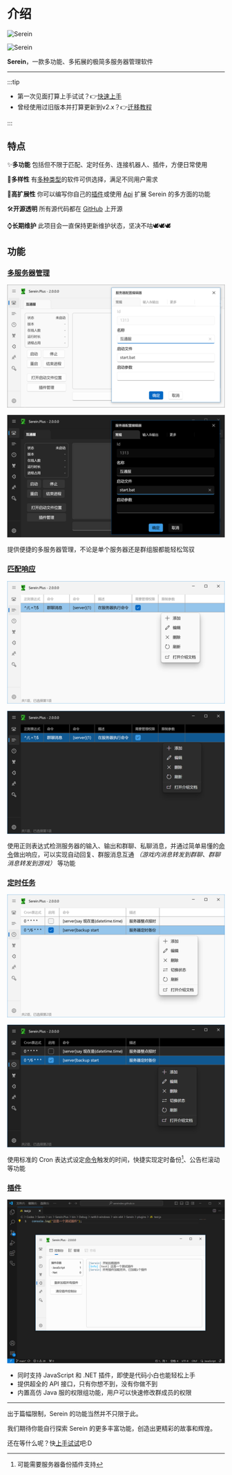 # 介绍

![Serein](https://socialify.git.ci/SereinDev/Serein/image?font=KoHo&forks=1&issues=1&language=1&logo=data%3Aimage%2Fpng%3Bbase64%2CiVBORw0KGgoAAAANSUhEUgAAAgAAAAIABAMAAAAGVsnJAAAABGdBTUEAALGPC%2FxhBQAAACBjSFJNAAB6JgAAgIQAAPoAAACA6AAAdTAAAOpgAAA6mAAAF3CculE8AAAAJFBMVEUAAABLzDoklCEAAAA8tSxCxTEYTREHNQMIPQMBIwACLgH%2F%2F%2F9EIbNrAAAAAXRSTlMAQObYZgAAAAFiS0dECx%2FXxMAAAAAHdElNRQfoBAUCJBr7k6kPAAACqElEQVR42u3cQRXCMBBF0ViohVqIBSxgAQtYqAUsoJJNt5yZHqalhPvWk8W%2FAtJasunLzRtr1QEAAAAAAAAAAAAAAAAAAAAAAAAAAAAAAAAAAAAAAAAAAAAAAAAAAAAAAAAAAAAAAAAAAAAAAAAAAAAAAAAAAAAAAAAAAAADAvSgaNDW9wAAAAAAAAAAAAAAAAAAAAAAAAAAAAAAAAAAAAAAAAAAAAAAAAAAAAAAAAAAAAAAAAAAAAAAAAAAAAAAAAAAAAAAAAAAAACAeoDqgcP9IAEAAAAAAAAAAAAAAAAAAAAAAAAAAAAAAAAAAAAAAAAAAAAMCNA%2FDAAAAAAAAAAAAAAAAAAAAAAAAAAAAAAAAAAAAAAAAAAAAAAAAAAAAAAAAAAAAAAAAAAAAAAAAAAAAAAAAAAAAAAAAAAAAABwPoDqewAAAAAAAAAAAAAAAAAAAAAAAAAAAAAAAAAAAAAAAAAAAADA%2FgBR88G1swUAAAAAAAAAAAAAAAAAAAD8IcClOAAAAAAAAAAAAAAAAAAAAAAAAAAAAAAAAAAAAAAAAAAAAAAAAAAAAAAAAAAAAAAAAAAAAAAAAAAAAAAAAAAAAAAAAAAAAAAAAAAAAAAAAAAAAAAAAAAAAAAAAAAAAAAAAAAAAAAAAAAAAAAAAAAAAAAAAAAAAAAAAAAAAABA3DXZlCwaeAs6HAgAAAAAAAAAAAAAAAAAAAAAAAAAAAAAAAAAAAAAAAAAAAAAAAAAAAAAAAAAAAAAAAAAAAAAAAAAAAAAAAAAAAAAAAAAAAAAAAAAAAAAAAAAAAAAAAAAAAAAAAAAAAAAAAAAAAAAAAAAAAD4AYB7siXZY%2B3dgB70XAMAAAAAAAAAAAAAAAAAAAAAAAAAAAAAAAAAAAAAAAAAAAAAhL0AiB0RKxum4ykAAAAldEVYdGRhdGU6Y3JlYXRlADIwMjQtMDQtMDVUMDI6MzY6MjQrMDA6MDCBxqVlAAAAJXRFWHRkYXRlOm1vZGlmeQAyMDI0LTA0LTA1VDAyOjM2OjI0KzAwOjAw8Jsd2QAAAABJRU5ErkJggg%3D%3D&name=1&owner=1&pattern=Circuit%20Board&pulls=1&stargazers=1#light)

![Serein](https://socialify.git.ci/SereinDev/Serein/image?font=KoHo&forks=1&issues=1&language=1&logo=data%3Aimage%2Fpng%3Bbase64%2CiVBORw0KGgoAAAANSUhEUgAAAgAAAAIABAMAAAAGVsnJAAAABGdBTUEAALGPC%2FxhBQAAACBjSFJNAAB6JgAAgIQAAPoAAACA6AAAdTAAAOpgAAA6mAAAF3CculE8AAAAJFBMVEUAAABLzDoklCEAAAA8tSxCxTEYTREHNQMIPQMBIwACLgH%2F%2F%2F9EIbNrAAAAAXRSTlMAQObYZgAAAAFiS0dECx%2FXxMAAAAAHdElNRQfoBAUCJBr7k6kPAAACqElEQVR42u3cQRXCMBBF0ViohVqIBSxgAQtYqAUsoJJNt5yZHqalhPvWk8W%2FAtJasunLzRtr1QEAAAAAAAAAAAAAAAAAAAAAAAAAAAAAAAAAAAAAAAAAAAAAAAAAAAAAAAAAAAAAAAAAAAAAAAAAAAAAAAAAAAAAAAAAAAADAvSgaNDW9wAAAAAAAAAAAAAAAAAAAAAAAAAAAAAAAAAAAAAAAAAAAAAAAAAAAAAAAAAAAAAAAAAAAAAAAAAAAAAAAAAAAAAAAAAAAACAeoDqgcP9IAEAAAAAAAAAAAAAAAAAAAAAAAAAAAAAAAAAAAAAAAAAAAAMCNA%2FDAAAAAAAAAAAAAAAAAAAAAAAAAAAAAAAAAAAAAAAAAAAAAAAAAAAAAAAAAAAAAAAAAAAAAAAAAAAAAAAAAAAAAAAAAAAAABwPoDqewAAAAAAAAAAAAAAAAAAAAAAAAAAAAAAAAAAAAAAAAAAAADA%2FgBR88G1swUAAAAAAAAAAAAAAAAAAAD8IcClOAAAAAAAAAAAAAAAAAAAAAAAAAAAAAAAAAAAAAAAAAAAAAAAAAAAAAAAAAAAAAAAAAAAAAAAAAAAAAAAAAAAAAAAAAAAAAAAAAAAAAAAAAAAAAAAAAAAAAAAAAAAAAAAAAAAAAAAAAAAAAAAAAAAAAAAAAAAAAAAAAAAAABA3DXZlCwaeAs6HAgAAAAAAAAAAAAAAAAAAAAAAAAAAAAAAAAAAAAAAAAAAAAAAAAAAAAAAAAAAAAAAAAAAAAAAAAAAAAAAAAAAAAAAAAAAAAAAAAAAAAAAAAAAAAAAAAAAAAAAAAAAAAAAAAAAAAAAAAAAAD4AYB7siXZY%2B3dgB70XAMAAAAAAAAAAAAAAAAAAAAAAAAAAAAAAAAAAAAAAAAAAAAAhL0AiB0RKxum4ykAAAAldEVYdGRhdGU6Y3JlYXRlADIwMjQtMDQtMDVUMDI6MzY6MjQrMDA6MDCBxqVlAAAAJXRFWHRkYXRlOm1vZGlmeQAyMDI0LTA0LTA1VDAyOjM2OjI0KzAwOjAw8Jsd2QAAAABJRU5ErkJggg%3D%3D&name=1&owner=1&pattern=Circuit%20Board&pulls=1&stargazers=1&theme=Dark#dark)

**Serein**，一款多功能、多拓展的极简多服务器管理软件

---

:::tip

- 第一次见面打算上手试试？👉[快速上手](./tutorial/rookie/get_started)
- 曾经使用过旧版本并打算更新到v2.x？👉[迁移教程](./tutorial/migration/from_v1)

:::

## 特点

✨**多功能** 包括但不限于匹配、定时任务、连接机器人、插件，方便日常使用

🎨**多样性** 有[多种类型](./tutorial/rookie/choose)的软件可供选择，满足不同用户需求

🧩**高扩展性** 你可以编写你自己的[插件](./guidance/plugins)或使用 [Api](./development/webapi/) 扩展 Serein 的多方面的功能

🛠**开源透明** 所有源代码都在 [GitHub](https://github.com/SereinDev) 上开源

⌚**长期维护** 此项目会一直保持更新维护状态，坚决不咕~~🕊🕊🕊~~

## 功能

### [多服务器管理](./guidance/servers)

![服务器管理](./guidance/servers.png#light)

![服务器管理](./guidance/servers_dark.png#dark)

提供便捷的多服务器管理，不论是单个服务器还是群组服都能轻松驾驭

### [匹配响应](./guidance/match)

![匹配](./guidance/match.png#light)

![匹配](./guidance/match_dark.png#dark)

使用正则表达式检测服务器的输入、输出和群聊、私聊消息，并通过简单易懂的[命令](./guidance/command)做出响应，可以实现自动回复、群服消息互通 *（游戏内消息转发到群聊、群聊消息转发到游戏）* 等功能

### [定时任务](./guidance/schedule)

![定时任务](./guidance/schedule.png#light)

![定时任务](./guidance/schedule_dark.png#dark)

使用标准的 Cron 表达式设定[命令](./guidance/command)触发的时间，快捷实现定时备份[^1]、公告栏滚动等功能

### [插件](./guidance/plugins)

![插件](./guidance/plugins.png)

- 同时支持 JavaScript 和 .NET 插件，即使是代码小白也能轻松上手
- 提供超全的 API 接口，只有你想不到，没有你做不到
- 内置高仿 Java 服的权限组功能，用户可以快速修改群成员的权限

---

出于篇幅限制，Serein 的功能当然并不只限于此。

我们期待你能自行探索 Serein 的更多丰富功能，创造出更精彩的故事和辉煌。

还在等什么呢？快[上手试试](./tutorial/rookie/get_started)吧:D

[^1]: 可能需要服务器备份插件支持
